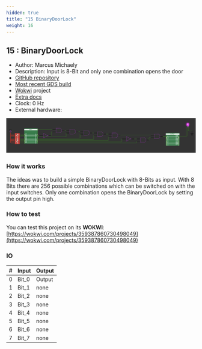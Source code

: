 ```yaml
---
hidden: true
title: "15 BinaryDoorLock"
weight: 16
---
```


## 15 : BinaryDoorLock

* Author: Marcus Michaely
* Description: Input is 8-Bit and only one combination opens the door
* [GitHub repository](https://github.com/marcusmichaely/tt03-submission-template)
* [Most recent GDS build](https://github.com/marcusmichaely/tt03_8Bit_BinaryDoorLock/actions/runs/4779761390)
* [Wokwi](https://wokwi.com/projects/359387860730498049) project
* [Extra docs](https://github.com/marcusmichaely/tt03_8Bit_BinaryDoorLock/blob/main/README.md)
* Clock: 0 Hz
* External hardware: 

![picture](images/screenshot.png)

### How it works

The ideas was to build a simple BinaryDoorLock with 8-Bits as input. With 8 Bits there are 256 possible combinations
which can be switched on with the input switches. Only one combination opens the BinaryDoorLock by setting the output pin high.


### How to test

You can test this project on its **WOKWI**:  
[https://wokwi.com/projects/359387860730498049](https://wokwi.com/projects/359387860730498049)


### IO

| # | Input        | Output       |
|---|--------------|--------------|
| 0 | Bit_0  | Output |
| 1 | Bit_1  | none |
| 2 | Bit_2  | none |
| 3 | Bit_3  | none |
| 4 | Bit_4  | none |
| 5 | Bit_5  | none |
| 6 | Bit_6  | none |
| 7 | Bit_7  | none |
